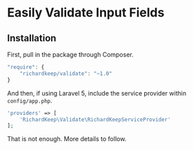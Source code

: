 # Easily Validate Input Fields

## Installation

First, pull in the package through Composer.

```js
"require": {
    "richardkeep/validate": "~1.0"
}
```

And then, if using Laravel 5, include the service provider within `config/app.php`.

```php
'providers' => [
    'RichardKeep\Validate\RichardKeepServiceProvider'
];
```

That is not enough. More details to follow.